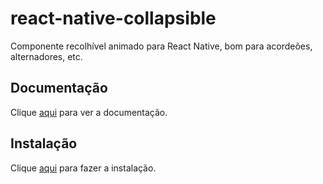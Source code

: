 # react-native-collapsible

Componente recolhível animado para React Native, bom para acordeões, alternadores, etc.

## Documentação

Clique [aqui](https://github.com/oblador/react-native-collapsible) para ver a documentação.

## Instalação

Clique [aqui](https://www.npmjs.com/package/react-native-collapsible) para fazer a instalação.
